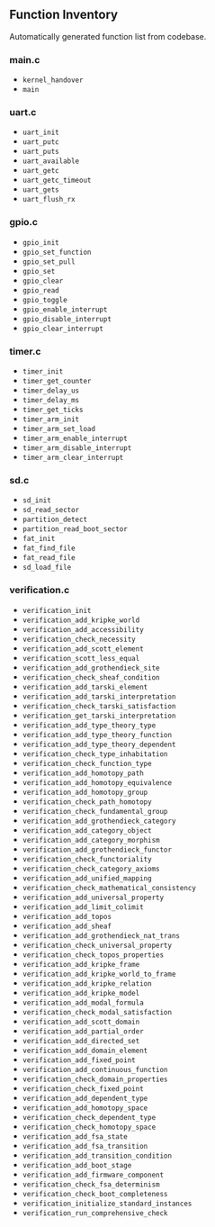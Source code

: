 ## Function Inventory

Automatically generated function list from codebase.

### main.c

- `kernel_handover`
- `main`

### uart.c

- `uart_init`
- `uart_putc`
- `uart_puts`
- `uart_available`
- `uart_getc`
- `uart_getc_timeout`
- `uart_gets`
- `uart_flush_rx`

### gpio.c

- `gpio_init`
- `gpio_set_function`
- `gpio_set_pull`
- `gpio_set`
- `gpio_clear`
- `gpio_read`
- `gpio_toggle`
- `gpio_enable_interrupt`
- `gpio_disable_interrupt`
- `gpio_clear_interrupt`

### timer.c

- `timer_init`
- `timer_get_counter`
- `timer_delay_us`
- `timer_delay_ms`
- `timer_get_ticks`
- `timer_arm_init`
- `timer_arm_set_load`
- `timer_arm_enable_interrupt`
- `timer_arm_disable_interrupt`
- `timer_arm_clear_interrupt`

### sd.c

- `sd_init`
- `sd_read_sector`
- `partition_detect`
- `partition_read_boot_sector`
- `fat_init`
- `fat_find_file`
- `fat_read_file`
- `sd_load_file`

### verification.c

- `verification_init`
- `verification_add_kripke_world`
- `verification_add_accessibility`
- `verification_check_necessity`
- `verification_add_scott_element`
- `verification_scott_less_equal`
- `verification_add_grothendieck_site`
- `verification_check_sheaf_condition`
- `verification_add_tarski_element`
- `verification_add_tarski_interpretation`
- `verification_check_tarski_satisfaction`
- `verification_get_tarski_interpretation`
- `verification_add_type_theory_type`
- `verification_add_type_theory_function`
- `verification_add_type_theory_dependent`
- `verification_check_type_inhabitation`
- `verification_check_function_type`
- `verification_add_homotopy_path`
- `verification_add_homotopy_equivalence`
- `verification_add_homotopy_group`
- `verification_check_path_homotopy`
- `verification_check_fundamental_group`
- `verification_add_grothendieck_category`
- `verification_add_category_object`
- `verification_add_category_morphism`
- `verification_add_grothendieck_functor`
- `verification_check_functoriality`
- `verification_check_category_axioms`
- `verification_add_unified_mapping`
- `verification_check_mathematical_consistency`
- `verification_add_universal_property`
- `verification_add_limit_colimit`
- `verification_add_topos`
- `verification_add_sheaf`
- `verification_add_grothendieck_nat_trans`
- `verification_check_universal_property`
- `verification_check_topos_properties`
- `verification_add_kripke_frame`
- `verification_add_kripke_world_to_frame`
- `verification_add_kripke_relation`
- `verification_add_kripke_model`
- `verification_add_modal_formula`
- `verification_check_modal_satisfaction`
- `verification_add_scott_domain`
- `verification_add_partial_order`
- `verification_add_directed_set`
- `verification_add_domain_element`
- `verification_add_fixed_point`
- `verification_add_continuous_function`
- `verification_check_domain_properties`
- `verification_check_fixed_point`
- `verification_add_dependent_type`
- `verification_add_homotopy_space`
- `verification_check_dependent_type`
- `verification_check_homotopy_space`
- `verification_add_fsa_state`
- `verification_add_fsa_transition`
- `verification_add_transition_condition`
- `verification_add_boot_stage`
- `verification_add_firmware_component`
- `verification_check_fsa_determinism`
- `verification_check_boot_completeness`
- `verification_initialize_standard_instances`
- `verification_run_comprehensive_check`

